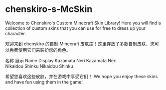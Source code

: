 # chenskiro-s-McSkin

Welcome to Chenskiro's Custom Minecraft Skin Library! Here you will find a collection of custom skins that you can use for free to dress up your character.

欢迎来到 chenskiro 的自制 Minecraft 皮肤库！这里存放了多款自制皮肤，您可以免费使用它们来装扮您的角色。


名称	展示	Name	Display
Kazamata Neri	 	Kazamata Neri	 
Nikaidou Shinku	 	Nikaidou Shinku	 

希望您喜欢这些皮肤，并在游戏中享受它们！
We hope you enjoy these skins and have fun using them in the game!
